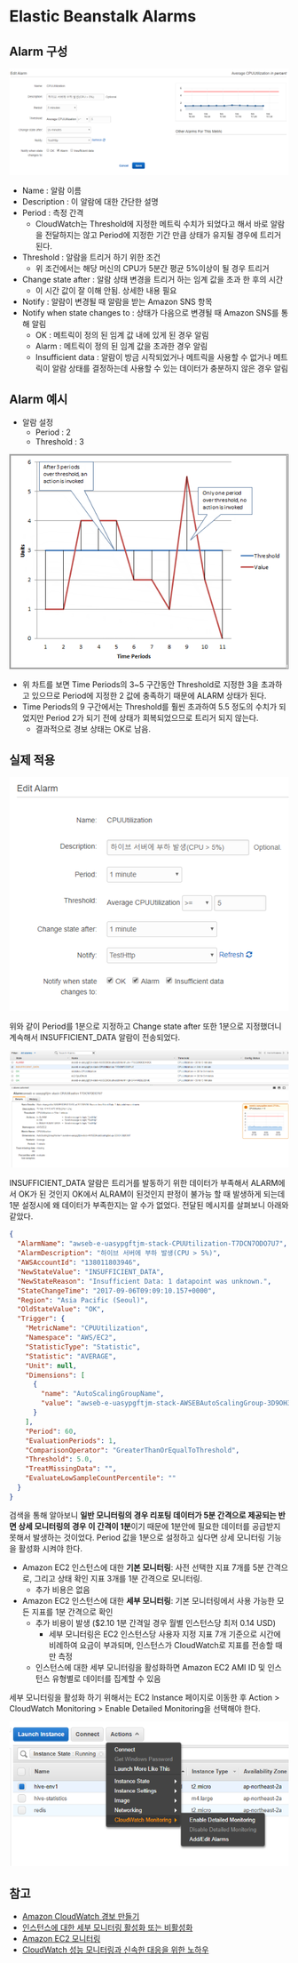 # Elastic Beanstalk Alarms

## Alarm 구성

![](images/beanstalk_alarm_1.png)

* Name : 알람 이름
* Description : 이 알람에 대한 간단한 설명
* Period : 측정 간격
  * CloudWatch는 Threshold에 지정한 메트릭 수치가 되었다고 해서 바로 알람을 전달하지는 않고 Period에 지정한 기간 만큼 상태가 유지될 경우에 트리거 된다.
* Threshold : 알람을 트리거 하기 위한 조건
  * 위 조건에서는 해당 머신의 CPU가 5분간 평균 5%이상이 될 경우 트리거
* Change state after : 알람 상태 변경을 트리거 하는 임계 값을 초과 한 후의 시간
  * 이 시간 값이 잘 이해 안됨. 상세한 내용 필요
* Notify : 알람이 변경될 때 알람을 받는 Amazon SNS 항목
* Notify when state changes to : 상태가 다음으로 변경될 때 Amazon SNS를 통해 알림
  * OK : 메트릭이 정의 된 임계 값 내에 있게 된 경우 알림
  * Alarm : 메트릭이 정의 된 임계 값을 초과한 경우 알림
  * Insufficient data : 알람이 방금 시작되었거나 메트릭을 사용할 수 없거나 메트릭이 알람 상태를 결정하는데 사용할 수 있는 데이터가 충분하지 않은 경우 알림



## Alarm 예시

* 알람 설정
  * Period : 2
  * Threshold : 3



![](images/beanstalk_alarm_2.png)

* 위 차트를 보면 Time Periods의 3~5 구간동안 Threshold로 지정한 3을 초과하고 있으므로 Period에 지정한 2 값에 충족하기 때문에 ALARM 상태가 된다.
* Time Periods의 9 구간에서는 Threshold를 훨씬 초과하여 5.5 정도의 수치가 되었지만 Period 2가 되기 전에 상태가 회복되었으므로 트리거 되지 않는다. 
  * 결과적으로 경보 상태는 OK로 남음.



## 실제 적용

![](images/beanstalk_alarm_4.png)

위와 같이 Period를 1분으로 지정하고 Change state after 또한 1분으로 지정했더니 계속해서 INSUFFICIENT_DATA 알람이 전송되었다. 



![](images/beanstalk_alarm_3.png)



INSUFFICIENT_DATA 알람은 트리거를 발동하기 위한 데이터가 부족해서 ALARM에서 OK가 된 것인지 OK에서 ALRAM이 된것인지 판정이 불가능 할 때 발생하게 되는데 1분 설정시에 왜 데이터가 부족한지는 알 수가 없었다. 전달된 메시지를 살펴보니 아래와 같았다.

```json
{
  "AlarmName": "awseb-e-uasypgftjm-stack-CPUUtilization-T7DCN7ODO7U7",
  "AlarmDescription": "하이브 서버에 부하 발생(CPU > 5%)",
  "AWSAccountId": "138011803946",
  "NewStateValue": "INSUFFICIENT_DATA",
  "NewStateReason": "Insufficient Data: 1 datapoint was unknown.",
  "StateChangeTime": "2017-09-06T09:09:10.157+0000",
  "Region": "Asia Pacific (Seoul)",
  "OldStateValue": "OK",
  "Trigger": {
    "MetricName": "CPUUtilization",
    "Namespace": "AWS/EC2",
    "StatisticType": "Statistic",
    "Statistic": "AVERAGE",
    "Unit": null,
    "Dimensions": [
      {
        "name": "AutoScalingGroupName",
        "value": "awseb-e-uasypgftjm-stack-AWSEBAutoScalingGroup-3D9OH3820VUF"
      }
    ],
    "Period": 60,
    "EvaluationPeriods": 1,
    "ComparisonOperator": "GreaterThanOrEqualToThreshold",
    "Threshold": 5.0,
    "TreatMissingData": "",
    "EvaluateLowSampleCountPercentile": ""
  }
}
```

검색을 통해 알아보니 **일반 모니터링의 경우 리포팅 데이터가 5분 간격으로 제공되는 반면 상세 모니터링의 경우 이 간격이 1분**이기 때문에 1분안에 필요한 데이터를 공급받지 못해서 발생하는 것이었다. Period 값을 1분으로 설정하고 싶다면 상세 모니터링 기능을 활성화 시켜야 한다.

- Amazon EC2 인스턴스에 대한 **기본 모니터링**: 사전 선택한 지표 7개를 5분 간격으로, 그리고 상태 확인 지표 3개를 1분 간격으로 모니터링.
  -  추가 비용은 없음
- Amazon EC2 인스턴스에 대한 **세부 모니터링**: 기본 모니터링에서 사용 가능한 모든 지표를 1분 간격으로 확인
  - 추가 비용이 발생 ($2.10 1분 간격일 경우 월별 인스턴스당 최저 0.14 USD)
    - 세부 모니터링은 EC2 인스턴스당 사용자 지정 지표 7개 기준으로 시간에 비례하여 요금이 부과되며, 인스턴스가 CloudWatch로 지표를 전송할 때만 측정
  - 인스턴스에 대한 세부 모니터링을 활성화하면 Amazon EC2 AMI ID 및 인스턴스 유형별로 데이터를 집계할 수 있음



세부 모니터링을 활성화 하기 위해서는 EC2 Instance 페이지로 이동한 후 Action > CloudWatch Monitoring >  Enable Detailed Monitoring을 선택해야 한다.

![](images/beanstalk_alarm_5.png)



## 참고

* [Amazon CloudWatch 경보 만들기](http://docs.aws.amazon.com/ko_kr/AmazonCloudWatch/latest/monitoring/AlarmThatSendsEmail.html)
* [인스턴스에 대한 세부 모니터링 활성화 또는 비활성화](http://docs.aws.amazon.com/ko_kr/AWSEC2/latest/UserGuide/using-cloudwatch-new.html)
* [Amazon EC2 모니터링](https://aws.amazon.com/ko/cloudwatch/details/#amazon-ec2-monitoring)
* [CloudWatch 성능 모니터링과 신속한 대응을 위한 노하우](https://www.slideshare.net/awskorea/cloudwatch-aws-cloud-track-3-gaming)




